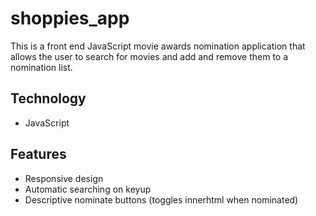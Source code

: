 # shoppies_app
This is a front end JavaScript movie awards nomination application that allows the user to search for movies and add and remove them to a nomination list.

## Technology
* JavaScript

## Features
* Responsive design
* Automatic searching on keyup
* Descriptive nominate buttons (toggles innerhtml when nominated)
